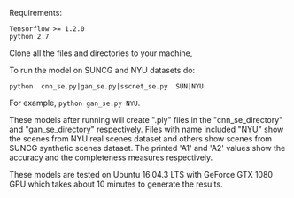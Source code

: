 Requirements:

    Tensorflow >= 1.2.0
    python 2.7  
    
Clone all the files and directories to your machine,

To run the model on SUNCG and NYU datasets do:

    python  cnn_se.py|gan_se.py|sscnet_se.py  SUN|NYU 

For example, `python gan_se.py NYU`.

These models after running will create ".ply" files in the "cnn_se_directory" and "gan_se_directory" respectively. Files with name included "NYU" show the scenes from NYU real scenes dataset and others show scenes from SUNCG synthetic scenes dataset. The printed 'A1' and 'A2' values show the accuracy and the completeness measures respectively.

These models are tested on Ubuntu 16.04.3 LTS with GeForce GTX 1080 GPU which takes about 10 minutes to generate the results.
    

